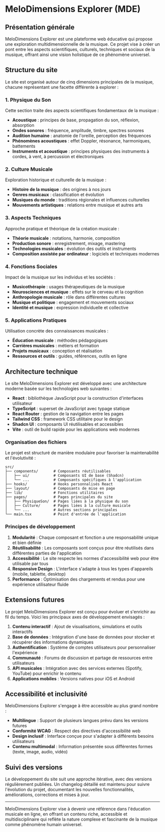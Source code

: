
# MeloDimensions Explorer (MDE)

## Présentation générale

MeloDimensions Explorer est une plateforme web éducative qui propose une exploration multidimensionnelle de la musique. Ce projet vise à créer un pont entre les aspects scientifiques, culturels, techniques et sociaux de la musique, offrant ainsi une vision holistique de ce phénomène universel.

## Structure du site

Le site est organisé autour de cinq dimensions principales de la musique, chacune représentant une facette différente à explorer :

### 1. Physique du Son
Cette section traite des aspects scientifiques fondamentaux de la musique :
- **Acoustique** : principes de base, propagation du son, réflexion, absorption
- **Ondes sonores** : fréquence, amplitude, timbre, spectres sonores
- **Audition humaine** : anatomie de l'oreille, perception des fréquences
- **Phénomènes acoustiques** : effet Doppler, résonance, harmoniques, battements
- **Instruments et acoustique** : principes physiques des instruments à cordes, à vent, à percussion et électroniques

### 2. Culture Musicale
Exploration historique et culturelle de la musique :
- **Histoire de la musique** : des origines à nos jours
- **Genres musicaux** : classification et évolution
- **Musiques du monde** : traditions régionales et influences culturelles
- **Mouvements artistiques** : relations entre musique et autres arts

### 3. Aspects Techniques
Approche pratique et théorique de la création musicale :
- **Théorie musicale** : notations, harmonie, composition
- **Production sonore** : enregistrement, mixage, mastering
- **Technologies musicales** : évolution des outils et instruments
- **Composition assistée par ordinateur** : logiciels et techniques modernes

### 4. Fonctions Sociales
Impact de la musique sur les individus et les sociétés :
- **Musicothérapie** : usages thérapeutiques de la musique
- **Neurosciences et musique** : effets sur le cerveau et la cognition
- **Anthropologie musicale** : rôle dans différentes cultures
- **Musique et politique** : engagement et mouvements sociaux
- **Identité et musique** : expression individuelle et collective

### 5. Applications Pratiques
Utilisation concrète des connaissances musicales :
- **Éducation musicale** : méthodes pédagogiques
- **Carrières musicales** : métiers et formation
- **Projets musicaux** : conception et réalisation
- **Ressources et outils** : guides, références, outils en ligne

## Architecture technique

Le site MeloDimensions Explorer est développé avec une architecture moderne basée sur les technologies web suivantes :

- **React** : bibliothèque JavaScript pour la construction d'interfaces utilisateur
- **TypeScript** : superset de JavaScript avec typage statique
- **React Router** : gestion de la navigation entre les pages
- **Tailwind CSS** : framework CSS utilitaire pour le design
- **Shadcn UI** : composants UI réutilisables et accessibles
- **Vite** : outil de build rapide pour les applications web modernes

### Organisation des fichiers

Le projet est structuré de manière modulaire pour favoriser la maintenabilité et l'évolutivité :

```
src/
├── components/       # Composants réutilisables
│   ├── ui/           # Composants UI de base (Shadcn)
│   └── ...           # Composants spécifiques à l'application
├── hooks/            # Hooks personnalisés React
├── layout/           # Composants de mise en page
├── lib/              # Fonctions utilitaires
├── pages/            # Pages principales du site
│   ├── PhysiqueSon/  # Pages liées à la physique du son
│   ├── Culture/      # Pages liées à la culture musicale
│   └── ...           # Autres sections principales
└── main.tsx          # Point d'entrée de l'application
```

### Principes de développement

1. **Modularité** : Chaque composant et fonction a une responsabilité unique et bien définie
2. **Réutilisabilité** : Les composants sont conçus pour être réutilisés dans différentes parties de l'application
3. **Accessibilité** : Le site respecte les normes d'accessibilité web pour être utilisable par tous
4. **Responsive Design** : L'interface s'adapte à tous les types d'appareils (mobile, tablette, desktop)
5. **Performance** : Optimisation des chargements et rendus pour une expérience utilisateur fluide

## Extensions futures

Le projet MeloDimensions Explorer est conçu pour évoluer et s'enrichir au fil du temps. Voici les principaux axes de développement envisagés :

1. **Contenu interactif** : Ajout de visualisations, simulations et outils interactifs
2. **Base de données** : Intégration d'une base de données pour stocker et récupérer des informations dynamiques
3. **Authentification** : Système de comptes utilisateurs pour personnaliser l'expérience
4. **Communauté** : Forums de discussion et partage de ressources entre utilisateurs
5. **API musicales** : Intégration avec des services externes (Spotify, YouTube) pour enrichir le contenu
6. **Applications mobiles** : Versions natives pour iOS et Android

## Accessibilité et inclusivité

MeloDimensions Explorer s'engage à être accessible au plus grand nombre :

- **Multilingue** : Support de plusieurs langues prévu dans les versions futures
- **Conformité WCAG** : Respect des directives d'accessibilité web
- **Design inclusif** : Interface conçue pour s'adapter à différents besoins utilisateurs
- **Contenu multimodal** : Information présentée sous différentes formes (texte, image, audio, vidéo)

## Suivi des versions

Le développement du site suit une approche itérative, avec des versions régulièrement publiées. Un changelog détaillé est maintenu pour suivre l'évolution du projet, documentant les nouvelles fonctionnalités, améliorations, corrections et mises à jour.

---

MeloDimensions Explorer vise à devenir une référence dans l'éducation musicale en ligne, en offrant un contenu riche, accessible et multidisciplinaire qui reflète la nature complexe et fascinante de la musique comme phénomène humain universel.
